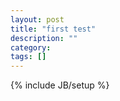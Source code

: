 ```yaml
---
layout: post
title: "first test"
description: ""
category: 
tags: []
---
```

{% include JB/setup %}
